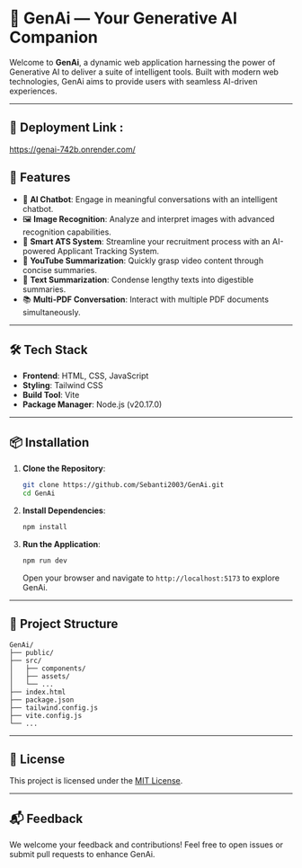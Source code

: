 

# 🌟 GenAi — Your Generative AI Companion

Welcome to **GenAi**, a dynamic web application harnessing the power of Generative AI to deliver a suite of intelligent tools. Built with modern web technologies, GenAi aims to provide users with seamless AI-driven experiences.

---

## 🚀 Deployment Link :

https://genai-742b.onrender.com/


## 🚀 Features

- 🧠 **AI Chatbot**: Engage in meaningful conversations with an intelligent chatbot.
- 🖼️ **Image Recognition**: Analyze and interpret images with advanced recognition capabilities.
- 📄 **Smart ATS System**: Streamline your recruitment process with an AI-powered Applicant Tracking System.
- 🎥 **YouTube Summarization**: Quickly grasp video content through concise summaries.
- 📝 **Text Summarization**: Condense lengthy texts into digestible summaries.
- 📚 **Multi-PDF Conversation**: Interact with multiple PDF documents simultaneously.

---

## 🛠️ Tech Stack

- **Frontend**: HTML, CSS, JavaScript
- **Styling**: Tailwind CSS
- **Build Tool**: Vite
- **Package Manager**: Node.js (v20.17.0)

---

## 📦 Installation

1. **Clone the Repository**:
   ```bash
   git clone https://github.com/Sebanti2003/GenAi.git
   cd GenAi
   ```

2. **Install Dependencies**:
   ```bash
   npm install
   ```

3. **Run the Application**:
   ```bash
   npm run dev
   ```

   Open your browser and navigate to `http://localhost:5173` to explore GenAi.

---

## 📁 Project Structure

```
GenAi/
├── public/
├── src/
│   ├── components/
│   ├── assets/
│   └── ...
├── index.html
├── package.json
├── tailwind.config.js
├── vite.config.js
└── ...
```

---



## 📄 License

This project is licensed under the [MIT License](LICENSE).

---

## 📬 Feedback

We welcome your feedback and contributions! Feel free to open issues or submit pull requests to enhance GenAi.



